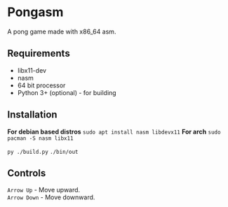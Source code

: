 # Pongasm
A pong game made with x86_64 asm.

## Requirements
* libx11-dev
* nasm
* 64 bit processor
* Python 3+ (optional) - for building

## Installation

**For debian based distros** 
`sudo apt install nasm libdevx11`
**For arch** 
`sudo pacman -S nasm libx11`

`py ./build.py`
`./bin/out`

## Controls
`Arrow Up` - Move upward.\
`Arrow Down` - Move downward.
